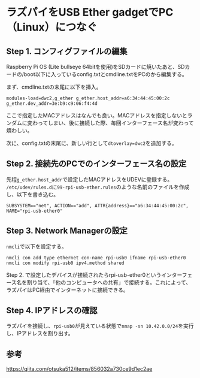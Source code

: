 # ラズパイをUSB Ether gadgetでPC（Linux）につなぐ
## Step 1. コンフィグファイルの編集
Raspberry Pi OS (Lite bullseye 64bitを使用)をSDカードに焼いたあと、SDカードの/boot以下に入っているconfig.txtとcmdline.txtをPCのから編集する。

まず、cmdline.txtの末尾に以下を挿入。
```
modules-load=dwc2,g_ether g_ether.host_addr=a6:34:44:45:00:2c g_ether.dev_addr=3e:b9:c9:06:f4:4d
```
ここで指定したMACアドレスはなんでも良い。MACアドレスを指定しないとランダムに変わってしまい、後に接続した際、毎回インターフェース名が変わって煩わしい。

次に、config.txtの末尾に、新しい行として`dtoverlay=dwc2`を追加する。

## Step 2. 接続先のPCでのインターフェース名の設定
先程`g_ether.host_addr`で設定したMACアドレスをUDEVに登録する。
`/etc/udev/rules.d`に`99-rpi-usb-ether.rules`のような名前のファイルを作成し、以下を書き込む。
```
SUBSYSTEM=="net", ACTION=="add", ATTR{address}=="a6:34:44:45:00:2c", NAME="rpi-usb-ether0"
```

## Step 3. Network Managerの設定
`nmcli`で以下を設定する。
```
nmcli con add type ethernet con-name rpi-usb0 ifname rpi-usb-ether0
nmcli con modify rpi-usb0 ipv4.method shared
```
Step 2. で設定したデバイスが接続されたらrpi-usb-ether0というインターフェース名を割り当て、「他のコンピュータへの共有」で接続する。これによって、ラズパイはPC経由でインターネットに接続できる。

## Step 4. IPアドレスの確認
ラズパイを接続し、`rpi-usb0`が見えている状態で`nmap -sn 10.42.0.0/24`を実行し、IPアドレスを割り出す。

## 参考
https://qiita.com/otsuka512/items/856032a730ce9d1ec2ae